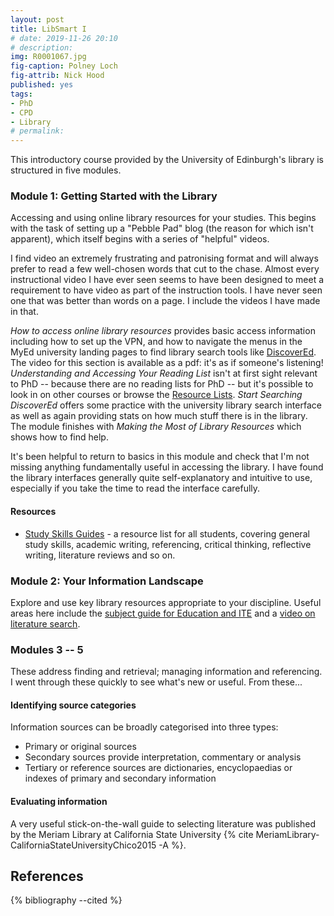 ```yaml
---
layout: post
title: LibSmart I
# date: 2019-11-26 20:10
# description: 
img: R0001067.jpg
fig-caption: Polney Loch
fig-attrib: Nick Hood
published: yes
tags:
- PhD
- CPD
- Library
# permalink:
---
```


This introductory course provided by the University of Edinburgh's library is structured in five modules. 

### Module 1: Getting Started with the Library
Accessing and using online library resources for your studies. This begins with the task of setting up a "Pebble Pad" blog (the reason for which isn't apparent), which itself begins with a series of "helpful" videos. 

I find video an extremely frustrating and patronising format and will always prefer to read a few well-chosen words that cut to the chase. Almost every instructional video I have ever seen seems to have been designed to meet a requirement to have video as part of the instruction tools. I have never seen one that was better than words on a page. I include the videos I have made in that.

*How to access online library resources* provides basic access information including how to set up the VPN, and how to navigate the menus in the MyEd university landing pages to find library search tools like [DiscoverEd]. The video for this section is available as a pdf: it's as if someone's listening! *Understanding and Accessing Your Reading List* isn't at first sight relevant to PhD -- because there are no reading lists for PhD -- but it's possible to look in on other courses or browse the [Resource Lists]. *Start Searching DiscoverEd* offers some practice with the university library search interface as well as again providing stats on how much stuff there is in the library. The module finishes with *Making the Most of Library Resources* which shows how to find help.

It's been helpful to return to basics in this module and check that I'm not missing anything fundamentally useful in accessing the library. I have found the library interfaces generally quite self-explanatory and intuitive to use, especially if you take the time to read the interface carefully.

#### Resources

* [Study Skills Guides] - a resource list for all students, covering general study skills, academic writing, referencing, critical thinking, reflective writing, literature reviews and so on.

[Resource Lists]: https://eu01.alma.exlibrisgroup.com/leganto/readinglist/searchlists

[Study Skills Guides]: https://eu01.alma.exlibrisgroup.com/leganto/public/44UOE_INST/lists/27615489290002466?auth=SAML

[DiscoverEd]: http://discovered.ed.ac.uk

### Module 2: Your Information Landscape
Explore and use key library resources appropriate to your discipline. Useful areas here include the [subject guide for Education and ITE](https://edinburgh-uk.libguides.com/Education-and-Teacher-Training) and a [video on literature search](https://media.ed.ac.uk/id/1_qb7es7qm).

### Modules 3 -- 5
These address finding and retrieval; managing information and referencing. I went through these quickly to see what's new or useful. From these...

#### Identifying source categories

Information sources can be broadly categorised into three types:

* Primary or original sources
* Secondary sources provide interpretation, commentary or analysis
* Tertiary or reference sources are dictionaries, encyclopaedias or indexes of primary and secondary information

#### Evaluating information

A very useful stick-on-the-wall guide to selecting literature was published by the Meriam Library at California State University {% cite MeriamLibrary-CaliforniaStateUniversityChico2015 -A %}.

## References

{% bibliography --cited %}
